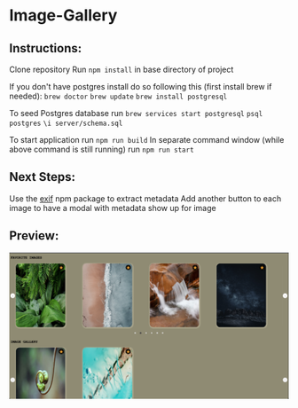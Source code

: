 # Image-Gallery

## Instructions:

Clone repository
Run `npm install` in base directory of project

If you don't have postgres install do so following this (first install brew if needed):
`brew doctor`
`brew update`
`brew install postgresql`

To seed Postgres database run `brew services start postgresql`
`psql postgres`
`\i server/schema.sql`

To start application run `npm run build`
In separate command window (while above command is still running) run `npm run start`

## Next Steps:

Use the [exif](https://www.npmjs.com/package/exif) npm package to extract metadata
Add another button to each image to have a modal with metadata show up for image

## Preview:

![Overview](readmeImage.png)
